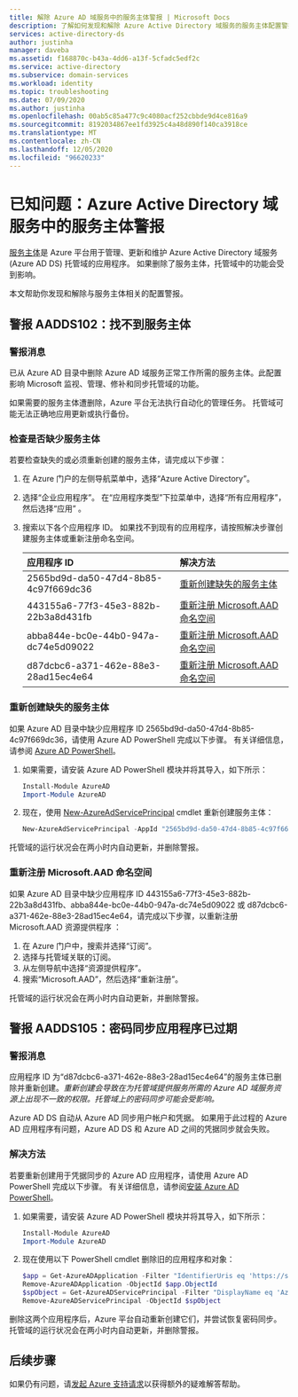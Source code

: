 ```yaml
---
title: 解除 Azure AD 域服务中的服务主体警报 | Microsoft Docs
description: 了解如何发现和解除 Azure Active Directory 域服务的服务主体配置警报
services: active-directory-ds
author: justinha
manager: daveba
ms.assetid: f168870c-b43a-4dd6-a13f-5cfadc5edf2c
ms.service: active-directory
ms.subservice: domain-services
ms.workload: identity
ms.topic: troubleshooting
ms.date: 07/09/2020
ms.author: justinha
ms.openlocfilehash: 00ab5c85a477c9c4080acf252cbbde9d4ce816a9
ms.sourcegitcommit: 8192034867ee1fd3925c4a48d890f140ca3918ce
ms.translationtype: MT
ms.contentlocale: zh-CN
ms.lasthandoff: 12/05/2020
ms.locfileid: "96620233"
---
```

# <a name="known-issues-service-principal-alerts-in-azure-active-directory-domain-services"></a>已知问题：Azure Active Directory 域服务中的服务主体警报

[服务主体](../active-directory/develop/app-objects-and-service-principals.md)是 Azure 平台用于管理、更新和维护 Azure Active Directory 域服务 (Azure AD DS) 托管域的应用程序。 如果删除了服务主体，托管域中的功能会受到影响。

本文帮助你发现和解除与服务主体相关的配置警报。

## <a name="alert-aadds102-service-principal-not-found"></a>警报 AADDS102：找不到服务主体

### <a name="alert-message"></a>警报消息

已从 Azure AD 目录中删除 Azure AD 域服务正常工作所需的服务主体。此配置影响 Microsoft 监视、管理、修补和同步托管域的功能。

如果需要的服务主体遭删除，Azure 平台无法执行自动化的管理任务。 托管域可能无法正确地应用更新或执行备份。

### <a name="check-for-missing-service-principals"></a>检查是否缺少服务主体

若要检查缺失的或必须重新创建的服务主体，请完成以下步骤：

1. 在 Azure 门户的左侧导航菜单中，选择“Azure Active Directory”。
1. 选择“企业应用程序”。 在“应用程序类型”下拉菜单中，选择“所有应用程序”，然后选择“应用” 。
1. 搜索以下各个应用程序 ID。 如果找不到现有的应用程序，请按照解决步骤创建服务主体或重新注册命名空间。

    | 应用程序 ID | 解决方法 |
    | :--- | :--- |
    | 2565bd9d-da50-47d4-8b85-4c97f669dc36 | [重新创建缺失的服务主体](#recreate-a-missing-service-principal) |
    | 443155a6-77f3-45e3-882b-22b3a8d431fb | [重新注册 Microsoft.AAD 命名空间](#re-register-the-microsoft-aad-namespace) |
    | abba844e-bc0e-44b0-947a-dc74e5d09022 | [重新注册 Microsoft.AAD 命名空间](#re-register-the-microsoft-aad-namespace) |
    | d87dcbc6-a371-462e-88e3-28ad15ec4e64 | [重新注册 Microsoft.AAD 命名空间](#re-register-the-microsoft-aad-namespace) |

### <a name="recreate-a-missing-service-principal"></a>重新创建缺失的服务主体

如果 Azure AD 目录中缺少应用程序 ID 2565bd9d-da50-47d4-8b85-4c97f669dc36，请使用 Azure AD PowerShell 完成以下步骤。 有关详细信息，请参阅 [Azure AD PowerShell](/powershell/azure/active-directory/install-adv2)。

1. 如果需要，请安装 Azure AD PowerShell 模块并将其导入，如下所示：

    ```powershell
    Install-Module AzureAD
    Import-Module AzureAD
    ```

1. 现在，使用 [New-AzureAdServicePrincipal][New-AzureAdServicePrincipal] cmdlet 重新创建服务主体：

    ```powershell
    New-AzureAdServicePrincipal -AppId "2565bd9d-da50-47d4-8b85-4c97f669dc36"
    ```

托管域的运行状况会在两小时内自动更新，并删除警报。

### <a name="re-register-the-microsoft-aad-namespace"></a>重新注册 Microsoft.AAD 命名空间

如果 Azure AD 目录中缺少应用程序 ID 443155a6-77f3-45e3-882b-22b3a8d431fb、abba844e-bc0e-44b0-947a-dc74e5d09022 或 d87dcbc6-a371-462e-88e3-28ad15ec4e64，请完成以下步骤，以重新注册 Microsoft.AAD 资源提供程序   ：

1. 在 Azure 门户中，搜索并选择“订阅”。
1. 选择与托管域关联的订阅。
1. 从左侧导航中选择“资源提供程序”。
1. 搜索“Microsoft.AAD”，然后选择“重新注册”。

托管域的运行状况会在两小时内自动更新，并删除警报。

## <a name="alert-aadds105-password-synchronization-application-is-out-of-date"></a>警报 AADDS105：密码同步应用程序已过期

### <a name="alert-message"></a>警报消息

应用程序 ID 为“d87dcbc6-a371-462e-88e3-28ad15ec4e64”的服务主体已删除并重新创建。*重新创建会导致在为托管域提供服务所需的 Azure AD 域服务资源上出现不一致的权限。托管域上的密码同步可能会受影响。*

Azure AD DS 自动从 Azure AD 同步用户帐户和凭据。 如果用于此过程的 Azure AD 应用程序有问题，Azure AD DS 和 Azure AD 之间的凭据同步就会失败。

### <a name="resolution"></a>解决方法

若要重新创建用于凭据同步的 Azure AD 应用程序，请使用 Azure AD PowerShell 完成以下步骤。 有关详细信息，请参阅[安装 Azure AD PowerShell](/powershell/azure/active-directory/install-adv2)。

1. 如果需要，请安装 Azure AD PowerShell 模块并将其导入，如下所示：

    ```powershell
    Install-Module AzureAD
    Import-Module AzureAD
    ```

2. 现在使用以下 PowerShell cmdlet 删除旧的应用程序和对象：

    ```powershell
    $app = Get-AzureADApplication -Filter "IdentifierUris eq 'https://sync.aaddc.activedirectory.windowsazure.com'"
    Remove-AzureADApplication -ObjectId $app.ObjectId
    $spObject = Get-AzureADServicePrincipal -Filter "DisplayName eq 'Azure AD Domain Services Sync'"
    Remove-AzureADServicePrincipal -ObjectId $spObject
    ```

删除这两个应用程序后，Azure 平台自动重新创建它们，并尝试恢复密码同步。 托管域的运行状况会在两小时内自动更新，并删除警报。

## <a name="next-steps"></a>后续步骤

如果仍有问题，请[发起 Azure 支持请求][azure-support]以获得额外的疑难解答帮助。

<!-- INTERNAL LINKS -->
[azure-support]: ../active-directory/fundamentals/active-directory-troubleshooting-support-howto.md

<!-- EXTERNAL LINKS -->
[New-AzureAdServicePrincipal]: /powershell/module/AzureAD/New-AzureADServicePrincipal
